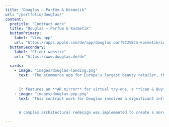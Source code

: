 ```yaml
---
title: "Douglas – Parfüm & Kosmetik"
url: "/portfolio/douglas/"
content:
  pretitle: "Contract Work"
  title: "Douglas – Parfüm & Kosmetik"
  buttonPrimary:
    label: "View app"
    url: "https://apps.apple.com/de/app/douglas-parf%C3%BCm-kosmetik/id394685685"
  buttonSecondary:
    label: "Client website"
    url: "https://www.douglas.de/de"
    
  cards:
    - image: "images/douglas-landing.png"
      text: "The eCommerce app for Europe's largest beauty retailer, the Douglas app goes beyond just browsing and shopping for makeup and perfume. 
      
      
      It features an **AR mirror** for virtual try-ons, a **Scan & Buy** option for seamless in-store purchases, an integrated **fidelity card** for rewards, and much more—blending convenience with an enhanced beauty shopping experience."
    - image: "images/douglas-pop.png"
      text: "This contract work for Douglas involved a significant infrastructure overhaul that impacted every part of a software system that had been in use for over a decade. 
      
      
      A complex architectural redesign was implemented to create a more robust and scalable foundation, making the system not only sturdier but also easier to modify and extend for future development."

---
```

